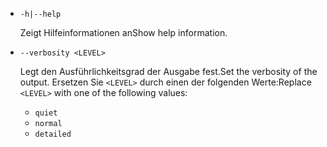 * `-h|--help`

  <span data-ttu-id="b2e80-101">Zeigt Hilfeinformationen an</span><span class="sxs-lookup"><span data-stu-id="b2e80-101">Show help information.</span></span>

* `--verbosity <LEVEL>`

  <span data-ttu-id="b2e80-102">Legt den Ausführlichkeitsgrad der Ausgabe fest.</span><span class="sxs-lookup"><span data-stu-id="b2e80-102">Set the verbosity of the output.</span></span> <span data-ttu-id="b2e80-103">Ersetzen Sie `<LEVEL>` durch einen der folgenden Werte:</span><span class="sxs-lookup"><span data-stu-id="b2e80-103">Replace `<LEVEL>` with one of the following values:</span></span>
  
  * `quiet`
  * `normal`
  * `detailed`
